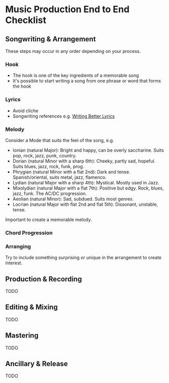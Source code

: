 # Music Production End to End Checklist

## Songwriting & Arrangement

These steps may occur in any order depending on your process.

### Hook

* The hook is one of the key ingredients of a memorable song
* It's possible to start writing a song from one phrase or word that forms the hook

### Lyrics

* Avoid cliche
* Songwriting references e.g. [Writing Better Lyrics](https://www.amazon.com.au/Writing-Better-Lyrics-Pat-Pattison-ebook/dp/B008Y0XH1C)

### Melody

Consider a Mode that suits the feel of the song, e.g.

* Ionian (natural Major): Bright and happy, can be overly saccharine. Suits pop, rock, jazz, punk, country.
* Dorian (natural Minor with a sharp 6th): Cheeky, partly sad, hopeful. Suits blues, jazz, rock, funk, prog.
* Phrygian (natural Minor with a flat 2nd): Dark and tense. Spanish/oriental, suits metal, jazz, flamenco.
* Lydian (natural Major with a sharp 4th): Mystical. Mostly used in Jazz.
* Mixolydian (natural Major with a flat 7th): Positive but edgy. Rock, blues, jazz, funk. The AC/DC progression.
* Aeolian (natural Minor): Sad, subdued. Suits most genres.
* Locrian (natural Major with flat 2nd and flat 5th): Dissonant, unstable, tense. 

Important to create a memorable melody.

### Chord Progression

### Arranging

Try to include something surprising or unique in the arrangement to create interest. 

## Production & Recording

TODO

## Editing & Mixing

TODO

## Mastering

TODO

## Ancillary & Release

TODO
